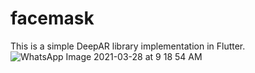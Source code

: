 # facemask

This is a simple DeepAR library implementation in Flutter.
![WhatsApp Image 2021-03-28 at 9 18 54 AM](https://user-images.githubusercontent.com/32810722/112741878-f7d1d880-8fa6-11eb-9f1a-ddb7482a2f60.jpeg)
